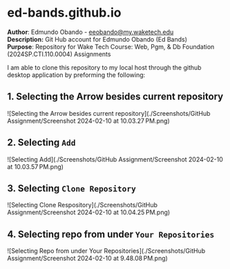 # ed-bands.github.io

**Author**: Edmundo Obando - eeobando@my.waketech.edu \
**Description:** Git Hub account for Edmundo Obando (Ed Bands) \
**Purpose**: Repository for Wake Tech Course: Web, Pgm, & Db Foundation (2024SP.CTI.110.0004) Assignments 


I am able to clone this repository to my local host through the github desktop application by preforming the following:


## 1. Selecting the Arrow besides current repository
![Selecting the Arrow besides current repository](./Screenshots/GitHub Assignment/Screenshot 2024-02-10 at 10.03.27 PM.png)
## 2. Selecting `Add`
![Selecting Add](./Screenshots/GitHub Assignment/Screenshot 2024-02-10 at 10.03.57 PM.png)
## 3. Selecting `Clone Repository`
![Selecting Clone Respository](./Screenshots/GitHub Assignment/Screenshot 2024-02-10 at 10.04.25 PM.png)
## 4. Selecting repo from under `Your Repositories`
![Selecting Repo from under Your Repositories](./Screenshots/GitHub Assignment/Screenshot 2024-02-10 at 9.48.08 PM.png)

